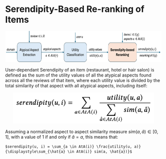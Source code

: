 # Serendipity-Based Re-ranking of Items

<p align="center">
  <img src="pipeline3.png" height="100">
</p>

User-dependant Serendipity of an item (restaurant, hotel or hair salon) is defined as the sum of the utility values of all the atypical aspects found across all the reviews of that item, where each utility value is divided by the total similarity of that aspect with all atypical aspects, including itself:

<p align="center">
  <img src="serendipity_function.png" height="100">
</p>

Assuming a normalized aspect to aspect similarity measure $sim(a, \hat{a}) \in [0,1]$, with a value of 1 if and only if $\hat{a} = a$, this means that:


    $serendipity(u, i) = \sum_{a \in AtA(i)} \frac{utility(u, a)}{\displaystyle\sum_{\hat{a} \in AtA(i)} sim(a, \hat{a})}$
